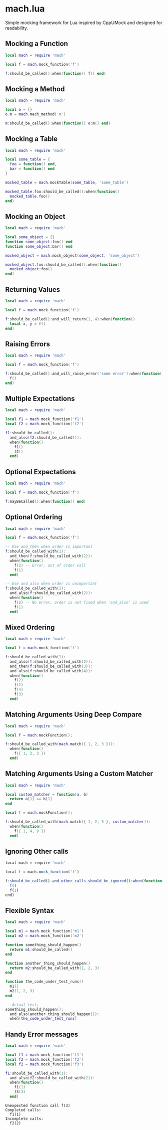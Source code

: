mach.lua
========

Simple mocking framework for Lua inspired by CppUMock and designed for readability.

## Mocking a Function

```lua
local mach = require 'mach'

local f = mach.mock_function('f')

f:should_be_called():when(function() f() end)
```

## Mocking a Method

```lua
local mach = require 'mach'

local o = {}
o.m = mach.mach_method('m')

m:should_be_called():when(function() o:m() end)
```

## Mocking a Table

```lua
local mach = require 'mach'

local some_table = {
  foo = function() end,
  bar = function() end
}

mocked_table = mach.mockTable(some_table, 'some_table')

mocked_table.foo:should_be_called():when(function()
  mocked_table.foo()
end)
```

## Mocking an Object

```lua
local mach = require 'mach'

local some_object = {}
function some_object:foo() end
function some_object:bar() end

mocked_object = mach.mock_object(some_object, 'some_object')

mocked_object.foo:should_be_called():when(function()
  mocked_object:foo()
end)
```

## Returning Values

```lua
local mach = require 'mach'

local f = mach.mock_function('f')

f:should_be_called():and_will_return(1, 4):when(function()
  local x, y = f()
end)
```

## Raising Errors

```lua
local mach = require 'mach'

local f = mach.mock_function('f')

f:should_be_called():and_will_raise_error('some error'):when(function()
  f()
end)
```

## Multiple Expectations

```lua
local mach = require 'mach'

local f1 = mach.mock_function('f1')
local f2 = mach.mock_function('f2')

f1:should_be_called():
  and_also(f2:should_be_called()):
  when(function()
    f1()
    f2()
  end)
```

## Optional Expectations

```lua
local mach = require 'mach'

local f = mach.mock_function('f')

f:mayBeCalled():when(function() end)
```

## Optional Ordering

```lua
local mach = require 'mach'

local f = mach.mock_function('f')

-- Use and_then when order is important
f:should_be_called_with(1):
  and_then(f:should_be_called_with(2)):
  when(function()
    f(2) -- Error, out of order call
    f(1)
  end)

-- Use and_also when order is unimportant
f:should_be_called_with(1):
  and_also(f:should_be_called_with(2)):
  when(function()
    f(2) -- No error, order is not fixed when 'and_also' is used
    f(1)
  end)
```

## Mixed Ordering

```lua
local mach = require 'mach'

local f = mach.mock_function('f')

f:should_be_called_with(1):
  and_also(f:should_be_called_with(2)):
  and_then(f:should_be_called_with(3)):
  and_also(f:should_be_called_with(4)):
  when(function()
    f(2)
    f(1)
    f(4)
    f(3)
  end)
```

## Matching Arguments Using Deep Compare

```lua
local mach = require 'mach'

local f = mach.mockFunction();

f:should_be_called_with(mach.match({ 1, 2, 3 })):
  when(function()
    f({ 1, 2, 3 })
  end)
```

## Matching Arguments Using a Custom Matcher

```lua
local mach = require 'mach'

local custom_matcher = function(a, b)
  return a[1] == b[1]
end

local f = mach.mockFunction();

f:should_be_called_with(mach.match({ 1, 2, 3 }, custom_matcher)):
  when(function()
    f({ 1, 4, 9 })
  end)
```

## Ignoring Other calls

```javascript
local mach = require 'mach'

local f = mach.mock_function('f')

f:should_be_called().and_other_calls_should_be_ignored():when(function()
  f()
  f(1)
end)
```

## Flexible Syntax

```lua
local mach = require 'mach'

local m1 = mach.mock_function('m1')
local m2 = mach.mock_function('m2')

function something_should_happen()
  return m1:should_be_called()
end

function another_thing_should_happen()
  return m2:should_be_called_with(1, 2, 3)
end

function the_code_under_test_runs()
  m1()
  m2(1, 2, 3)
end

-- Actual test:
something_should_happen():
  and_also(another_thing_should_happen()):
  when(the_code_under_test_runs)
```

## Handy Error messages

```lua
local mach = require 'mach'

local f1 = mach.mock_function('f1')
local f2 = mach.mock_function('f2')
local f2 = mach.mock_function('f3')

f1:should_be_called_with(1):
  and_also(f2:should_be_called_with(2)):
  when(function()
    f1(1)
    f3(3)
  end)
```

```
Unexpected function call f(3)
Completed calls:
  f1(1)
Incomplete calls:
  f2(2)
```
